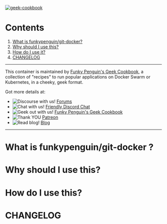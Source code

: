 [cookbookurl]: https://geek-cookbook.funkypenguin.co.nz
[kitchenurl]: https://discourse.kitchen.funkypenguin.co.nz
[discordurl]: http://chat.funkypenguin.co.nz
[patreonurl]: https://patreon.com/funkypenguin
[blogurl]: https://www.funkypenguin.co.nz
[hub]: https://hub.docker.com/r/funkypenguin/git-docker/

[![geek-cookbook](https://raw.githubusercontent.com/funkypenguin/www.funkypenguin.co.nz/master/images/geek-kitchen-banner.png)][cookbookurl]

# Contents

1. [What is funkypenguin/git-docker?](##what-is-funkypenguingit-docker)
2. [Why should I use this?](#why-should-i-use-this)
3. [How do I use it?](#how-do-i-use-this)
4. [CHANGELOG](#changelog)

---

This container is maintained by [Funky Penguin's Geek Cookbook][cookbookurl], a collection of "recipes" to run popular applications
on Docker Swarm or Kubernetes, in a cheeky, geek format.

Got more details at:
* ![Discourse with us!](https://img.shields.io/discourse/https/discourse.geek-kitchen.funkypenguin.co.nz/topics.svg) [Forums][kitchenurl]
* ![Chat with us!](https://img.shields.io/discord/396055506072109067.svg) [Friendly Discord Chat][discordurl]
* ![Geek out with us!](https://img.shields.io/badge/recipies-35+-brightgreen.svg) [Funky Penguin's Geek Cookbook][cookbookurl]
* ![Thank YOU](https://img.shields.io/badge/thank-you-brightgreen.svg) [Patreon][patreonurl]
* ![Read blog!](https://img.shields.io/badge/read-blog-brightgreen.svg) [Blog][blogurl]

---

# What is funkypenguin/git-docker ?


# Why should I use this?


# How do I use this?

# CHANGELOG



